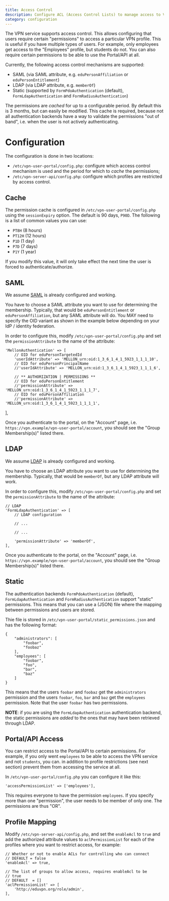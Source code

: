 ```yaml
---
title: Access Control
description: Configure ACL (Access Control Lists) to manage access to VPN profiles
category: configuration
---
```


The VPN service supports access control. This allows configuring that users 
require certain "permissions" to access a particular VPN profile. This is 
useful if you have multiple types of users. For example, only employees get 
access to the "Employees" profile, but students do not. You can also require 
certain permissions to be able to use the Portal/API at all.

Currently, the following access control mechanisms are supported:

- SAML (via SAML attribute, e.g. `eduPersonAffiliation` or 
  `eduPersonEntitlement`)
- LDAP (via LDAP attribute, e.g. `memberOf`)
- Static (supported by `FormPdoAuthentication` (default), 
  `FormLdapAuthentication` and `FormRadiusAuthentication`)

The permissions are _cached_ for up to a configurable period. By default this 
is 3 months, but can easily be modified. This cache is required, because not
all authentication backends have a way to validate the permissions 
"out of band", i.e. when the user is not actively authenticating.

# Configuration

The configuration is done in two locations:

- `/etc/vpn-user-portal/config.php`: configure which access control
  mechanism is used and the period for which to _cache_ the permissions;
- `/etc/vpn-server-api/config.php`: configure which profiles are 
  restricted by access control.

## Cache

The permission cache is configured in `/etc/vpn-user-portal/config.php`
using the `sessionExpiry` option. The default is 90 days, `P90D`. The following
is a list of common values you can use:

- `PT8H` (8 hours)
- `PT12H` (12 hours)
- `P1D` (1 day)
- `P7D` (7 days)
- `P1Y` (1 year)

If you modify this value, it will only take effect the next time the user is 
forced to authenticate/authorize.

## SAML

We assume [SAML](SAML.md) is already configured and working.

You have to choose a SAML attribute you want to use for determining the 
membership. Typically, that would be `eduPersonEntitlement` or 
`eduPersonAffiliation`, but any SAML attribute will do. You MAY need to specify 
the OID variant as shown in the example below depending on your IdP / identity
federation.

In order to configure this, modify `/etc/vpn-user-portal/config.php` 
and set the `permissionAttribute` to the name of the attribute:

    'MellonAuthentication' => [
        // OID for eduPersonTargetedId
        'userIdAttribute' => 'MELLON_urn:oid:1_3_6_1_4_1_5923_1_1_1_10',
        // OID for eduPersonPrincipalName
        //'userIdAttribute' => 'MELLON_urn:oid:1_3_6_1_4_1_5923_1_1_1_6',

        // ** AUTHORIZATION | PERMISSIONS **
        // OID for eduPersonEntitlement
        //'permissionAttribute' => 'MELLON_urn:oid:1_3_6_1_4_1_5923_1_1_1_7',
        // OID for eduPersonAffiliation
        //'permissionAttribute' => 'MELLON_urn:oid:1_3_6_1_4_1_5923_1_1_1_1',
],

Once you authenticate to the portal, on the "Account" page, i.e. 
`https://vpn.example/vpn-user-portal/account`, you should see the 
"Group Membership(s)" listed there.

## LDAP

We assume [LDAP](LDAP.md) is already configured and working. 

You have to choose an LDAP attribute you want to use for determining the 
membership. Typically, that would be `memberOf`, but any LDAP attribute will work.

In order to configure this, modify `/etc/vpn-user-portal/config.php` 
and set the `permissionAttribute` to the name of the attribute:

    // LDAP
    'FormLdapAuthentication' => [
        // LDAP configuration

        // ...

        // ...

        'permissionAttribute' => 'memberOf',
    ],

Once you authenticate to the portal, on the "Account" page, i.e. 
`https://vpn.example/vpn-user-portal/account`, you should see the 
"Group Membership(s)" listed there.

## Static

The authentication backends `FormPdoAuthentication` (default), 
`FormLdapAuthentication` and `FormRadiusAuthentication` support "static" 
permissions. This means that you can use a (JSON) file where the mapping 
between permissions and users are stored.

Thie file is stored in `/etc/vpn-user-portal/static_permissions.json` and has
the following format:

    {
        "administrators": [
            "foobar",
            "foobaz"
        ],
        "employees": [
            "foobar",
            "foo",
            "bar",
            "baz"
        ]
    }

This means that the users `foobar` and `foobaz` get the `administrators` 
permission and the users `foobar`, `foo`, `bar` and `baz` get the `employees`
permission. Note that the user `foobar` has two permissions.

**NOTE**: if you are using the `FormLdapAuthentication` authentication backend, 
the static permissions are _added_ to the ones that may have been retrieved 
through LDAP.

## Portal/API Access

You can restrict access to the Portal/API to certain permissions. For example,
if you only went `employees` to be able to access the VPN service and not 
`students`, you can. in addition to profile restrictions (see next section) 
prevent them from accessing the service at all.

In `/etc/vpn-user-portal/config.php` you can configure it like this:

    'accessPermissionList' => ['employees'],

This requires everyone to have the permission `employees`. If you specify more
than one "permission", the user needs to be member of only one. The permissions
are thus "OR".

## Profile Mapping

Modify `/etc/vpn-server-api/config.php`, and set the `enableAcl` to 
`true` and add the authorized attribute values to `aclPermissionList` for each 
of the profiles where you want to restrict access, for example:

    // Whether or not to enable ACLs for controlling who can connect
    // DEFAULT = false
    'enableAcl' => true,

    // The list of groups to allow access, requires enableAcl to be 
    // true
    // DEFAULT  = []
    'aclPermissionList' => [
        'http://eduvpn.org/role/admin',
    ],
